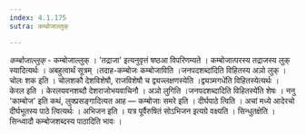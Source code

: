 ```yaml
---
index: 4.1.175
sutra: कम्बोजाल्लुक्

---
```

_कम्बोजाल्लुक्_ - कम्बोजाल्लुक् । 'तद्राजा' इत्यनुवृत्तं षष्ठआ विपरिणम्यते । कम्बोजात्परस्य तद्राजस्य लुक् स्यादित्यर्थः । अबहुत्वार्थं सूत्रम् ।तदाह-कम्बोजः कम्बोजाविति ।जनपदशब्दा॑दिति विहितस्य अञो लुक् । चोलः शक इति । चोलशकौ देशविशेषौ, राजविशेषौ च द्व्यज्लक्षणस्येति ।द्व्यञ्मगधे॑ति विहितस्येत्यर्थः । केरल इति । केरलयवनशब्दौ देशराजोभयवाचिनौ । अञो लुगिति ।जनपदशब्दादिति विहितस्ये॑ति शेषः । ननु 'काम्बोज' इति कथं, लुक्प्रसङ्गादित्यत आह — कम्बोजाः समरे इति । दीर्घपाठे त्विति । अचां मध्ये आदेरचो दीर्घभूतस्य पाठे त्वित्यर्थः । अभिजन इति । यत्र पूर्वैरुषितं सोऽभिजन इत्यग्रे वक्ष्यति । सिन्धुतक्षेति । सिन्ध्वादौ कम्बोजशब्दस्य पाठादिति भावः । 